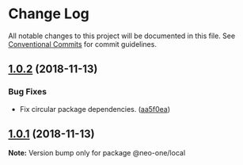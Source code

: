 # Change Log

All notable changes to this project will be documented in this file.
See [Conventional Commits](https://conventionalcommits.org) for commit guidelines.

## [1.0.2](https://github.com/neo-one-suite/neo-one/compare/@neo-one/local@1.0.1...@neo-one/local@1.0.2) (2018-11-13)


### Bug Fixes

* Fix circular package dependencies. ([aa5f0ea](https://github.com/neo-one-suite/neo-one/commit/aa5f0ea))





## [1.0.1](https://github.com/neo-one-suite/neo-one/compare/@neo-one/local@1.0.0...@neo-one/local@1.0.1) (2018-11-13)

**Note:** Version bump only for package @neo-one/local
